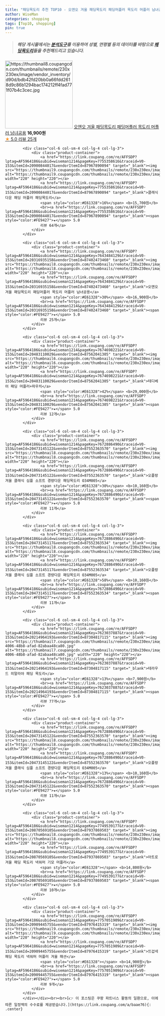 ```yaml
---
title: "패딩목도리 추천 TOP10 - 오앤오 겨울 패딩목도리 패딩머플러 목도리 머플러 남녀공용"
author: WiseMan
categories: shopping
tags: [Top10, shopping]
pin: true
---
```


> ##### 해당 게시물에서는 [**분석도구**](https://itemscout.io/)를 이용하여 **성별**, **연령별** 등의 데이터를 바탕으로 [**패딩목도리**](https://link.coupang.com/a/baae76)들을 추천해드리고 있습니다.
<div class="container"><div class="row">
            <div class="col-6 col-sm-4 col-lg-4 col-lg-3">
                <div class="product-container">
                    <a href="https://link.coupang.com/re/AFFSDP?lptag=AF5964186&subid=wiseman1214&pageKey=7643484129&traceid=V0-153&itemId=20316935158&vendorItemId=87402473460" target="_blank"><img src="https://thumbnail8.coupangcdn.com/thumbnails/remote/230x230ex/image/vendor_inventory/d90d/bdb42fd20bb0a66fdd2618d9c86b1294bac174212ff4fad771f07b4c3cec.jpg" alt="https://thumbnail8.coupangcdn.com/thumbnails/remote/230x230ex/image/vendor_inventory/d90d/bdb42fd20bb0a66fdd2618d9c86b1294bac174212ff4fad771f07b4c3cec.jpg" width="220" height="220"></a>
                    <a href="https://link.coupang.com/re/AFFSDP?lptag=AF5964186&subid=wiseman1214&pageKey=7643484129&traceid=V0-153&itemId=20316935158&vendorItemId=87402473460" target="_blank">오앤오 겨울 패딩목도리 패딩머플러 목도리 머플러 남녀공용</a>
                    <span style="color:#E61328"></span> <b>16,900원</b>
                    <br><a href="https://link.coupang.com/re/AFFSDP?lptag=AF5964186&subid=wiseman1214&pageKey=7643484129&traceid=V0-153&itemId=20316935158&vendorItemId=87402473460" target="_blank"><span style="color:#FE9427">★</span> 5.0
                    리뷰 25개</a>
                </div>
            </div>
            
            <div class="col-6 col-sm-4 col-lg-4 col-lg-3">
                <div class="product-container">
                    <a href="https://link.coupang.com/re/AFFSDP?lptag=AF5964186&subid=wiseman1214&pageKey=7755358616&traceid=V0-153&itemId=20900844017&vendorItemId=87967890094" target="_blank"><img src="https://thumbnail9.coupangcdn.com/thumbnails/remote/230x230ex/image/vendor_inventory/ec37/de0cbef55ed9c5a8488d5b3dc5c874bdeeec5690eaa64d8e7435169d84d7.png" alt="https://thumbnail9.coupangcdn.com/thumbnails/remote/230x230ex/image/vendor_inventory/ec37/de0cbef55ed9c5a8488d5b3dc5c874bdeeec5690eaa64d8e7435169d84d7.png" width="220" height="220"></a>
                    <a href="https://link.coupang.com/re/AFFSDP?lptag=AF5964186&subid=wiseman1214&pageKey=7755358616&traceid=V0-153&itemId=20900844017&vendorItemId=87967890094" target="_blank">클래식 다운 패딩 머플러 패딩목도리</a>
                    <span style="color:#E61328">16%</span> <b>15,700원</b>
                    <br><a href="https://link.coupang.com/re/AFFSDP?lptag=AF5964186&subid=wiseman1214&pageKey=7755358616&traceid=V0-153&itemId=20900844017&vendorItemId=87967890094" target="_blank"><span style="color:#FE9427">★</span> 5.0
                    리뷰 64개</a>
                </div>
            </div>
            
            <div class="col-6 col-sm-4 col-lg-4 col-lg-3">
                <div class="product-container">
                    <a href="https://link.coupang.com/re/AFFSDP?lptag=AF5964186&subid=wiseman1214&pageKey=7643484129&traceid=V0-153&itemId=20316935158&vendorItemId=87402473460" target="_blank"><img src="https://thumbnail8.coupangcdn.com/thumbnails/remote/230x230ex/image/vendor_inventory/d90d/bdb42fd20bb0a66fdd2618d9c86b1294bac174212ff4fad771f07b4c3cec.jpg" alt="https://thumbnail8.coupangcdn.com/thumbnails/remote/230x230ex/image/vendor_inventory/d90d/bdb42fd20bb0a66fdd2618d9c86b1294bac174212ff4fad771f07b4c3cec.jpg" width="220" height="220"></a>
                    <a href="https://link.coupang.com/re/AFFSDP?lptag=AF5964186&subid=wiseman1214&pageKey=7643484129&traceid=V0-153&itemId=20316935158&vendorItemId=87402473460" target="_blank">오앤오 겨울 패딩목도리 패딩머플러 목도리 머플러 남녀공용</a>
                    <span style="color:#E61328">30%</span> <b>16,900원</b>
                    <br><a href="https://link.coupang.com/re/AFFSDP?lptag=AF5964186&subid=wiseman1214&pageKey=7643484129&traceid=V0-153&itemId=20316935158&vendorItemId=87402473460" target="_blank"><span style="color:#FE9427">★</span> 5.0
                    리뷰 25개</a>
                </div>
            </div>
            
            <div class="col-6 col-sm-4 col-lg-4 col-lg-3">
                <div class="product-container">
                    <a href="https://link.coupang.com/re/AFFSDP?lptag=AF5964186&subid=wiseman1214&pageKey=7674698221&traceid=V0-153&itemId=20483110029&vendorItemId=87562041305" target="_blank"><img src="https://thumbnail6.coupangcdn.com/thumbnails/remote/230x230ex/image/vendor_inventory/6854/c04b1ed55568c29adc35f731ed4d15be1bd4357b2dacbcefff2271c48b23.jpg" alt="https://thumbnail6.coupangcdn.com/thumbnails/remote/230x230ex/image/vendor_inventory/6854/c04b1ed55568c29adc35f731ed4d15be1bd4357b2dacbcefff2271c48b23.jpg" width="220" height="220"></a>
                    <a href="https://link.coupang.com/re/AFFSDP?lptag=AF5964186&subid=wiseman1214&pageKey=7674698221&traceid=V0-153&itemId=20483110029&vendorItemId=87562041305" target="_blank">테디베어 패딩 머플러+파우치</a>
                    <span style="color:#E61328">42%</span> <b>29,000원</b>
                    <br><a href="https://link.coupang.com/re/AFFSDP?lptag=AF5964186&subid=wiseman1214&pageKey=7674698221&traceid=V0-153&itemId=20483110029&vendorItemId=87562041305" target="_blank"><span style="color:#FE9427">★</span> 5.0
                    리뷰 12개</a>
                </div>
            </div>
            
            <div class="col-6 col-sm-4 col-lg-4 col-lg-3">
                <div class="product-container">
                    <a href="https://link.coupang.com/re/AFFSDP?lptag=AF5964186&subid=wiseman1214&pageKey=7672886490&traceid=V0-153&itemId=20473145122&vendorItemId=87552363570" target="_blank"><img src="https://thumbnail8.coupangcdn.com/thumbnails/remote/230x230ex/image/rs_quotation_api/qmqammpc/952ba4143a8347dfbbd22a85ff08774c.jpg" alt="https://thumbnail8.coupangcdn.com/thumbnails/remote/230x230ex/image/rs_quotation_api/qmqammpc/952ba4143a8347dfbbd22a85ff08774c.jpg" width="220" height="220"></a>
                    <a href="https://link.coupang.com/re/AFFSDP?lptag=AF5964186&subid=wiseman1214&pageKey=7672886490&traceid=V0-153&itemId=20473145122&vendorItemId=87552363570" target="_blank">오플랑 겨울 클래식 심플 소프트 경량다운 패딩목도리 O34M005</a>
                    <span style="color:#E61328">30%</span> <b>10,160원</b>
                    <br><a href="https://link.coupang.com/re/AFFSDP?lptag=AF5964186&subid=wiseman1214&pageKey=7672886490&traceid=V0-153&itemId=20473145122&vendorItemId=87552363570" target="_blank"><span style="color:#FE9427">★</span> 5.0
                    리뷰 11개</a>
                </div>
            </div>
            
            <div class="col-6 col-sm-4 col-lg-4 col-lg-3">
                <div class="product-container">
                    <a href="https://link.coupang.com/re/AFFSDP?lptag=AF5964186&subid=wiseman1214&pageKey=7672886490&traceid=V0-153&itemId=20473145117&vendorItemId=87552363534" target="_blank"><img src="https://thumbnail8.coupangcdn.com/thumbnails/remote/230x230ex/image/rs_quotation_api/tbjbumhv/d2ef1e9ef87945059947d2efe400a4c3.jpg" alt="https://thumbnail8.coupangcdn.com/thumbnails/remote/230x230ex/image/rs_quotation_api/tbjbumhv/d2ef1e9ef87945059947d2efe400a4c3.jpg" width="220" height="220"></a>
                    <a href="https://link.coupang.com/re/AFFSDP?lptag=AF5964186&subid=wiseman1214&pageKey=7672886490&traceid=V0-153&itemId=20473145117&vendorItemId=87552363534" target="_blank">오플랑 겨울 클래식 심플 소프트 경량다운 패딩목도리 O34M005</a>
                    <span style="color:#E61328">58%</span> <b>10,160원</b>
                    <br><a href="https://link.coupang.com/re/AFFSDP?lptag=AF5964186&subid=wiseman1214&pageKey=7672886490&traceid=V0-153&itemId=20473145117&vendorItemId=87552363534" target="_blank"><span style="color:#FE9427">★</span> 5.0
                    리뷰 11개</a>
                </div>
            </div>
            
            <div class="col-6 col-sm-4 col-lg-4 col-lg-3">
                <div class="product-container">
                    <a href="https://link.coupang.com/re/AFFSDP?lptag=AF5964186&subid=wiseman1214&pageKey=7623037887&traceid=V0-153&itemId=20214964193&vendorItemId=87304817115" target="_blank"><img src="https://thumbnail7.coupangcdn.com/thumbnails/remote/230x230ex/image/retail/images/2023/09/27/10/5/356d2258-4006-48b8-afad-82abaa48ca80.jpg" alt="https://thumbnail7.coupangcdn.com/thumbnails/remote/230x230ex/image/retail/images/2023/09/27/10/5/356d2258-4006-48b8-afad-82abaa48ca80.jpg" width="220" height="220"></a>
                    <a href="https://link.coupang.com/re/AFFSDP?lptag=AF5964186&subid=wiseman1214&pageKey=7623037887&traceid=V0-153&itemId=20214964193&vendorItemId=87304817115" target="_blank">테라우드 히말라야 패딩 목도리</a>
                    <span style="color:#E61328">13%</span> <b>7,900원</b>
                    <br><a href="https://link.coupang.com/re/AFFSDP?lptag=AF5964186&subid=wiseman1214&pageKey=7623037887&traceid=V0-153&itemId=20214964193&vendorItemId=87304817115" target="_blank"><span style="color:#FE9427">★</span> 5.0
                    리뷰 77개</a>
                </div>
            </div>
            
            <div class="col-6 col-sm-4 col-lg-4 col-lg-3">
                <div class="product-container">
                    <a href="https://link.coupang.com/re/AFFSDP?lptag=AF5964186&subid=wiseman1214&pageKey=7672886490&traceid=V0-153&itemId=20473145122&vendorItemId=87552363570" target="_blank"><img src="https://thumbnail8.coupangcdn.com/thumbnails/remote/230x230ex/image/rs_quotation_api/qmqammpc/952ba4143a8347dfbbd22a85ff08774c.jpg" alt="https://thumbnail8.coupangcdn.com/thumbnails/remote/230x230ex/image/rs_quotation_api/qmqammpc/952ba4143a8347dfbbd22a85ff08774c.jpg" width="220" height="220"></a>
                    <a href="https://link.coupang.com/re/AFFSDP?lptag=AF5964186&subid=wiseman1214&pageKey=7672886490&traceid=V0-153&itemId=20473145122&vendorItemId=87552363570" target="_blank">오플랑 겨울 클래식 심플 소프트 경량다운 패딩목도리 O34M005</a>
                    <span style="color:#E61328">13%</span> <b>10,160원</b>
                    <br><a href="https://link.coupang.com/re/AFFSDP?lptag=AF5964186&subid=wiseman1214&pageKey=7672886490&traceid=V0-153&itemId=20473145122&vendorItemId=87552363570" target="_blank"><span style="color:#FE9427">★</span> 5.0
                    리뷰 11개</a>
                </div>
            </div>
            
            <div class="col-6 col-sm-4 col-lg-4 col-lg-3">
                <div class="product-container">
                    <a href="https://link.coupang.com/re/AFFSDP?lptag=AF5964186&subid=wiseman1214&pageKey=7749539177&traceid=V0-153&itemId=20870569105&vendorItemId=87937869503" target="_blank"><img src="https://thumbnail8.coupangcdn.com/thumbnails/remote/230x230ex/image/vendor_inventory/7b6a/fe59d0a9e0eaf099cc0a2199a9810339f4e0e38cef320a9b7bf19ae32e06.jpg" alt="https://thumbnail8.coupangcdn.com/thumbnails/remote/230x230ex/image/vendor_inventory/7b6a/fe59d0a9e0eaf099cc0a2199a9810339f4e0e38cef320a9b7bf19ae32e06.jpg" width="220" height="220"></a>
                    <a href="https://link.coupang.com/re/AFFSDP?lptag=AF5964186&subid=wiseman1214&pageKey=7749539177&traceid=V0-153&itemId=20870569105&vendorItemId=87937869503" target="_blank">아트로 겨울 패딩 목도리 넥워머 기모 머플러</a>
                    <span style="color:#E61328"></span> <b>14,800원</b>
                    <br><a href="https://link.coupang.com/re/AFFSDP?lptag=AF5964186&subid=wiseman1214&pageKey=7749539177&traceid=V0-153&itemId=20870569105&vendorItemId=87937869503" target="_blank"><span style="color:#FE9427">★</span> 5.0
                    리뷰 10개</a>
                </div>
            </div>
            
            <div class="col-6 col-sm-4 col-lg-4 col-lg-3">
                <div class="product-container">
                    <a href="https://link.coupang.com/re/AFFSDP?lptag=AF5964186&subid=wiseman1214&pageKey=7757051909&traceid=V0-153&itemId=20909445755&vendorItemId=87976415319" target="_blank"><img src="https://thumbnail9.coupangcdn.com/thumbnails/remote/230x230ex/image/vendor_inventory/a5a6/d6115d008b465e17e6859eeea6c7cecd9fc2923cca32372ca0eb269d14f6.png" alt="https://thumbnail9.coupangcdn.com/thumbnails/remote/230x230ex/image/vendor_inventory/a5a6/d6115d008b465e17e6859eeea6c7cecd9fc2923cca32372ca0eb269d14f6.png" width="220" height="220"></a>
                    <a href="https://link.coupang.com/re/AFFSDP?lptag=AF5964186&subid=wiseman1214&pageKey=7757051909&traceid=V0-153&itemId=20909445755&vendorItemId=87976415319" target="_blank">뜨겁넥 패딩 목도리 넥워머 머플러 겨울 패션</a>
                    <span style="color:#E61328"></span> <b>14,900원</b>
                    <br><a href="https://link.coupang.com/re/AFFSDP?lptag=AF5964186&subid=wiseman1214&pageKey=7757051909&traceid=V0-153&itemId=20909445755&vendorItemId=87976415319" target="_blank"><span style="color:#FE9427">★</span> 5.0
                    리뷰 9개</a>
                </div>
            </div>
            </div></div><br><br>[👉 이 포스팅은 쿠팡 파트너스 활동의 일환으로, 이에 따른 일정액의 수수료를 제공받습니다.](https://link.coupang.com/a/baae76){: .center}